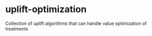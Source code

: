 # uplift-optimization
Collection of uplift algorithms that can handle value optimization of treatments
